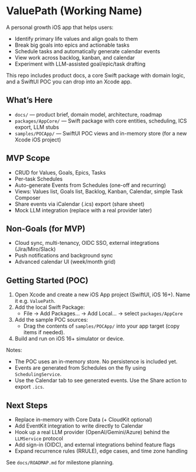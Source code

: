 # ValuePath (Working Name)

A personal growth iOS app that helps users:

- Identify primary life values and align goals to them
- Break big goals into epics and actionable tasks
- Schedule tasks and automatically generate calendar events
- View work across backlog, kanban, and calendar
- Experiment with LLM-assisted goal/epic/task drafting

This repo includes product docs, a core Swift package with domain logic, and a SwiftUI POC you can drop into an Xcode app.

## What’s Here

- `docs/` — product brief, domain model, architecture, roadmap
- `packages/AppCore/` — Swift package with core entities, scheduling, ICS export, LLM stubs
- `samples/POCApp/` — SwiftUI POC views and in-memory store (for a new Xcode iOS project)

## MVP Scope

- CRUD for Values, Goals, Epics, Tasks
- Per-task Schedules
- Auto-generate Events from Schedules (one-off and recurring)
- Views: Values list, Goals list, Backlog, Kanban, Calendar, simple Task Composer
- Share events via iCalendar (.ics) export (share sheet)
- Mock LLM integration (replace with a real provider later)

## Non-Goals (for MVP)

- Cloud sync, multi-tenancy, OIDC SSO, external integrations (Jira/Miro/Slack)
- Push notifications and background sync
- Advanced calendar UI (week/month grid)

## Getting Started (POC)

1) Open Xcode and create a new iOS App project (SwiftUI, iOS 16+). Name it e.g. `ValuePath`.
2) Add the local Swift Package:
   - File → Add Packages… → Add Local… → select `packages/AppCore`
3) Add the sample POC sources:
   - Drag the contents of `samples/POCApp/` into your app target (copy items if needed).
4) Build and run on iOS 16+ simulator or device.

Notes:
- The POC uses an in-memory store. No persistence is included yet.
- Events are generated from Schedules on the fly using `SchedulingService`.
- Use the Calendar tab to see generated events. Use the Share action to export `.ics`.

## Next Steps

- Replace in-memory with Core Data (+ CloudKit optional)
- Add EventKit integration to write directly to Calendar
- Hook up a real LLM provider (OpenAI/Gemini/Azure) behind the `LLMService` protocol
- Add sign-in (OIDC), and external integrations behind feature flags
- Expand recurrence rules (RRULE), edge cases, and time zone handling

See `docs/ROADMAP.md` for milestone planning.
